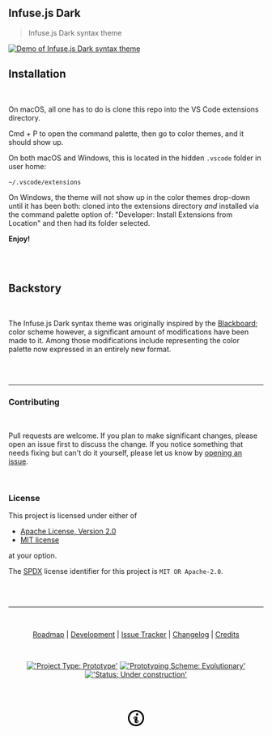 ## Infuse.js Dark

> Infuse.js Dark syntax theme

[![Demo of Infuse.js Dark syntax theme][spoiler-screen-cap]][spoiler-screen-cap]

<section id="installation">

## Installation

<br />

On macOS, all one has to do is clone this repo into the VS Code extensions directory.

Cmd + P to open the command palette, then go to color themes, and it should show up.

On both macOS and Windows, this is located in the hidden `.vscode` folder in user home:

```console
~/.vscode/extensions
```

On Windows, the theme will not show up in the color themes drop-down until it has been both:
cloned into the extensions directory _and_ installed via the command palette option of:
"Developer: Install Extensions from Location" and then had its folder selected.

**Enjoy!**

</section>

<br /><br />

<section id="backstory">

## Backstory

<br />

<!-- <small>This is the README for VS Code extension: "infuse-js-dark".</small> -->

The Infuse.js Dark syntax theme was originally inspired by the [Blackboard][]; color scheme
however, a significant amount of modifications have been made to it. Among those modifications
include representing the color palette now expressed in an entirely new format.

</section>

<br /><br />

---

<section id="contributing">

### Contributing

<br />

Pull requests are welcome. If you plan to make significant changes, please open
an issue first to discuss the change. If you notice something that needs fixing
but can't do it yourself, please let us know by [opening an issue][].

<br />

</section>

<section id="license">

### License

This project is licensed under either of

- [Apache License, Version 2.0](https://www.apache.org/licenses/LICENSE-2.0)
- [MIT license](https://opensource.org/licenses/MIT)

at your option.

The [SPDX](https://spdx.dev) license identifier for this project is
`MIT OR Apache-2.0`.

</section>

<br /><br />

---

<br />

<div align="center">

[Roadmap][] |
[Development][] |
[Issue Tracker][] |
[Changelog][] |
[Credits][]

<br />

[!['Project Type: Prototype'][project-type-badge--shields]](##)
[!['Prototyping Scheme: Evolutionary'][prototyping-scheme-badge--shields]](##)
[!['Status: Under construction'][project-status-badge--shields]](##)

<br /><br />

<a title="The OpenINF website" href="https://open.inf.is" rel="author">
  <img alt="The OpenINF logo" height="32px" width="32px" src="https://raw.githubusercontent.com/openinf/openinf.github.io/live/assets/img/svg/logo.svg?sanitize=true" />
</a>

</div>

<br /><br />

<!-- LINK LABEL DEFINITIONS - START -->

[Blackboard]: https://codemirror.net/5/demo/theme.html#blackboard
[Changelog]: https://github.com/OpenINF/infuse-js-dark/commits/live "Changelog"
[Credits]: https://github.com/OpenINF/infuse-js-dark/graphs/contributors "Credits"
[Development]: ./collections/_docs/development.md "Development"
[Issue Tracker]: https://github.com/OpenINF/infuse-js-dark/issues "Issue Tracker"
[opening an issue]: https://github.com/OpenINF/infuse-js-dark/issues
[project-status-badge--shields]: https://img.shields.io/badge/status-under%20construction-yellow.svg
[project-type-badge--shields]: https://img.shields.io/badge/type-prototype-blue.svg
[prototyping-scheme-badge--shields]: https://img.shields.io/badge/scheme-evolutionary-blue.svg
[Roadmap]: https://github.com/OpenINF/infuse-js-dark/issues "Roadmap"
[spoiler-screen-cap]: ./assets/img/png/spoiler-screen-cap.pngg

<!-- LINK LABEL DEFINITIONS - END -->